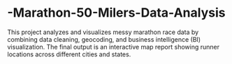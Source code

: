 # -Marathon-50-Milers-Data-Analysis
This project analyzes and visualizes messy marathon race data by combining data cleaning, geocoding, and business intelligence (BI) visualization. The final output is an interactive map report showing runner locations across different cities and states.
